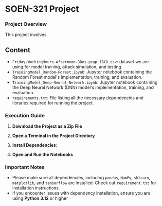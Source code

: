 # SOEN-321 Project

### Project Overview
This project involves 

## Content
- `Friday-WorkingHours-Afternoon-DDos.pcap_ISCX.csv`: dataset we are using for model training, attack simulation, and testing.
- `TrainingModel_Random-Forest.ipynb`: Jupyter notebook containing the Random Forest model's implementation, training, and evaluation.
- `TrainingModel_Deep-Neural-Network.ipynb`: Jupyter notebook containing the Deep Neural Network (DNN) model's implementation, training, and evaluation.
- `requirements.txt`: File listing all the necessary dependencies and libraries required for running the project.

### Execution Guide 
1. **Download the Project as a Zip File**
   
2. **Open a Terminal in the Project Directory**

3. **Install Dependencies**:

4. **Open and Run the Notebooks**

### Important Notes

- Please make sure all dependencies, including `pandas`, `NumPy`, `sklearn`, `matplotlib`, and `tensorflow` are installed. Check out `requirement.txt` for installation instructions.
- If you encounter issues with dependency installation, ensure you are using **Python 3.12** or higher
